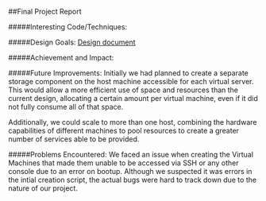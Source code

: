 [//]: # (TODO: techniques you used, input and output, design goals, achievements and impacts, future improvements, problems encountered.)
##Final Project Report

#####Interesting Code/Techniques:

#####Design Goals: [Design document](https://github.com/taishi8117/CPSC433-OpenStack-Final-Project/blob/master/Documentation/design.md)

#####Achievement and Impact:

#####Future Improvements:
Initially we had planned to create a separate storage component on the host machine accessible for each virtual server. This would allow a more efficient use of space and resources than the current design, allocating a certain amount per virtual machine, even if it did not fully consume all of that space.

Additionally, we could scale to more than one host, combining the hardware capabilities of different machines to pool resources to create a greater number of services able to be provided. 

#####Problems Encountered:
We faced an issue when creating the Virtual Machines that made them unable to be accessed via SSH or any other console due to an error on bootup. Although we suspected it was errors in the intial creation script, the actual bugs were hard to track down due to the nature of our project. 
